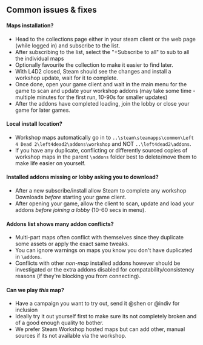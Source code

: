 ## Common issues & fixes


#### Maps installation?
 * Head to the collections page either in your steam client or the web page (while logged in) and subscribe to the list.
 * After subscribing to the list, select the "+Subscribe to all" to sub to all the individual maps
 * Optionally favourite the collection to make it easier to find later.
 * With L4D2 closed, Steam should see the changes and install a workshop update, wait for it to complete.
 * Once done, open your game client and wait in the main menu for the game to scan and update your workshop addons (may take some time - multiple minutes for the first run, 10-90s for smaller updates)
 * After the addons have completed loading, join the lobby or close your game for later games.

#### Local install location?
 * Workshop maps automatically go in to `..\steam\steamapps\common\Left 4 Dead 2\left4dead2\addons\workshop` and NOT `..\left4dead2\addons`.
 * If you have any duplicate, conflicting or differently sourced copies of workshop maps in the parent `\addons` folder best to delete/move them to make life easier on yourself.

#### Installed addons missing or lobby asking you to download?
 * After a new subscribe/install allow Steam to complete any workshop Downloads _before_ starting your game client.
 * After opening your game, allow the client to scan, update and load your addons *before joining a lobby* (10-60 secs in menu).

#### Addons list shows many addon conflicts?
 * Multi-part maps often conflict with themselves since they duplicate some assets or apply the exact same tweaks.
 * You can ignore warnings on maps you know you don't have duplicated in `\addons`.
 * Conflicts with other _non-map_ installed addons however should be investigated or the extra addons disabled for compatability/consistency reasons (if they're blocking you from connecting).

#### Can we play *this* map?
 * Have a campaign you want to try out, send it @shen or @indiv for inclusion
 * Ideally try it out yourself first to make sure its not completely broken and of a good enough quality to bother.
 * We prefer Steam Workshop hosted maps but can add other, manual sources if its not available via the workshop.